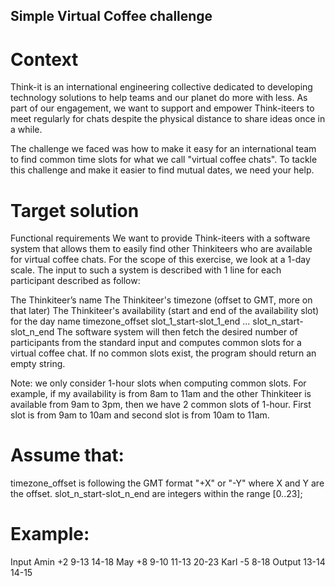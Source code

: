 ## Simple Virtual Coffee challenge
# Context


Think-it is an international engineering collective dedicated to developing technology solutions to help teams and our planet do more with less. As part of our engagement, we want to support and empower Think-iteers to meet regularly for chats despite the physical distance to share ideas once in a while.

The challenge we faced was how to make it easy for an international team to find common time slots for what we call "virtual coffee chats". To tackle this challenge and make it easier to find mutual dates, we need your help.

# Target solution
Functional requirements
We want to provide Think-iteers with a software system that allows them to easily find other Thinkiteers who are available for virtual coffee chats. For the scope of this exercise, we look at a 1-day scale. The input to such a system is described with 1 line for each participant described as follow:

The Thinkiteer’s name
The Thinkiteer's timezone (offset to GMT, more on that later)
The Thinkiteer's availability (start and end of the availability slot) for the day
name timezone_offset slot_1_start-slot_1_end ... slot_n_start-slot_n_end
The software system will then fetch the desired number of participants from the standard input and computes common slots for a virtual coffee chat. If no common slots exist, the program should return an empty string.

Note: we only consider 1-hour slots when computing common slots. For example, if my availability is from 8am to 11am and the other Thinkiteer is available from 9am to 3pm, then we have 2 common slots of 1-hour. First slot is from 9am to 10am and second slot is from 10am to 11am.

# Assume that:
timezone_offset is following the GMT format "+X" or "-Y" where X and Y are the offset.
slot_n_start-slot_n_end are integers within the range [0..23];


# Example:
Input
Amin +2 9-13 14-18
May +8 9-10 11-13 20-23
Karl -5 8-18
Output
13-14 14-15
